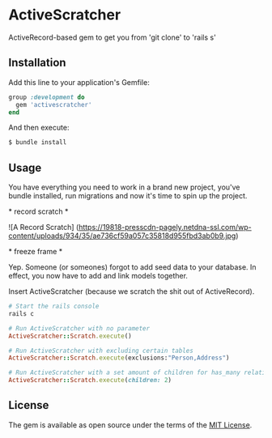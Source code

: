 # ActiveScratcher
ActiveRecord-based gem to get you from 'git clone' to 'rails s'

## Installation
Add this line to your application's Gemfile:

```ruby
group :development do
  gem 'activescratcher'
end
```

And then execute:
```bash
$ bundle install
```

## Usage
You have everything you need to work in a brand new project, you've bundle installed, run migrations and now it's time to spin up the project.

\* record scratch \*

![A Record Scratch]
(https://19818-presscdn-pagely.netdna-ssl.com/wp-content/uploads/934/35/ae736cf59a057c35818d955fbd3ab0b9.jpg)

\* freeze frame \*

Yep. Someone (or someones) forgot to add seed data to your database. In effect, you now have to add and link models together.

Insert ActiveScratcher (because we scratch the shit out of ActiveRecord).

```ruby
# Start the rails console
rails c
```

```ruby
# Run ActiveScratcher with no parameter
ActiveScratcher::Scratch.execute()
```

```ruby
# Run ActiveScratcher with excluding certain tables
ActiveScratcher::Scratch.execute(exclusions:"Person,Address")
```

```ruby
# Run ActiveScratcher with a set amount of children for has_many relations
ActiveScratcher::Scratch.execute(children: 2)
```



## License
The gem is available as open source under the terms of the [MIT License](http://opensource.org/licenses/MIT).
